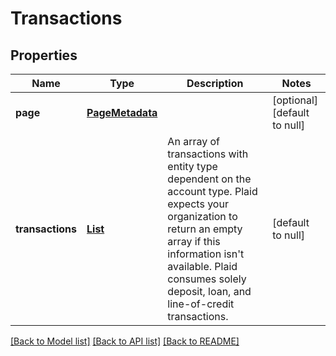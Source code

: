 # Transactions
## Properties

| Name | Type | Description | Notes |
|------------ | ------------- | ------------- | -------------|
| **page** | [**PageMetadata**](PageMetadata.md) |  | [optional] [default to null] |
| **transactions** | [**List**](oneOf&lt;object,object,object&gt;.md) | An array of transactions with entity type dependent on the account type.  Plaid expects your organization to return an empty array if this information isn&#39;t available. Plaid consumes solely deposit, loan, and line-of-credit transactions.  | [default to null] |

[[Back to Model list]](../README.md#documentation-for-models) [[Back to API list]](../README.md#documentation-for-api-endpoints) [[Back to README]](../README.md)

